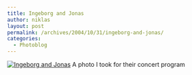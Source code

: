 ```yaml
---
title: Ingeborg and Jonas
author: niklas
layout: post
permalink: /archives/2004/10/31/ingeborg-and-jonas/
categories:
  - Photoblog
---
```

<a rel="lightbox[photoblog]" href="/photoblog/IMG_8703.jpg"><img src="/photoblog/IMG_8703.sized.jpg" border="0" alt="Ingeborg and Jonas" /></a> 
A photo I took for their concert program